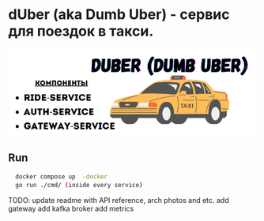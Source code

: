 # dUber (aka Dumb Uber) - сервис для поездок в такси. 

![logo](images/logo.png)

## Run

```bash
  docker compose up  -docker
  go run ./cmd/ (inside every service)
```


TODO:
  update readme with API reference, arch photos and etc.
  add gateway
  add kafka broker
  add metrics
